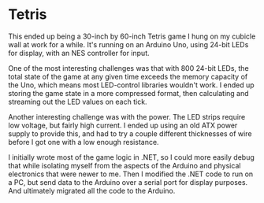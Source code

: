 # Tetris

This ended up being a 30-inch by 60-inch Tetris game I hung on my cubicle wall at work for a while. It's running on an Arduino Uno, using 24-bit LEDs for display, with an NES controller for input.

One of the most interesting challenges was that with 800 24-bit LEDs, the total state of the game at any given time exceeds the memory capacity of the Uno, which means most LED-control libraries wouldn't work. I ended up storing the game state in a more compressed format, then calculating and streaming out the LED values on each tick.

Another interesting challenge was with the power. The LED strips require low voltage, but fairly high current. I ended up using an old ATX power supply to provide this, and had to try a couple different thicknesses of wire before I got one with a low enough resistance.

I initially wrote most of the game logic in .NET, so I could more easily debug that while isolating myself from the aspects of the Arduino and physical electronics that were newer to me. Then I modified the .NET code to run on a PC, but send data to the Arduino over a serial port for display purposes. And ultimately migrated all the code to the Arduino.
